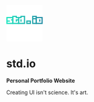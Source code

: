 ![alt text](https://github.com/RianAsmara/std.io/blob/master/assets/img/New%20Logo.svg/)
        
      


# std.io

**Personal Portfolio Website**

Creating UI isn't science. It's art.
